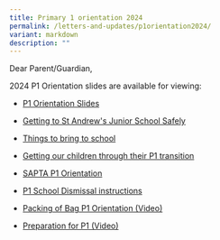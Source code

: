 ```yaml
---
title: Primary 1 orientation 2024
permalink: /letters-and-updates/p1orientation2024/
variant: markdown
description: ""
---
```

Dear Parent/Guardian,

2024 P1 Orientation slides are available for viewing:


* [P1 Orientation Slides](/files/P1_Orientation_Slides_for_2023_30_Oct__P_s_briefing.pdf)
 

* [Getting to St Andrew's Junior School Safely](/files/Traffic_Advisory___Getting_to_St_Andrews_Junior_School_Safely_2024.pdf)

* [Things to bring to school](/files/Things_to_bring_to_school_for_Primary_1_2024.pdf)

* [Getting our children through their P1 transition](/files/Getting_our_children_through_their_P1_Transition2023_by_Mrs_John.pdf)

* [SAPTA P1 Orientation](/files/SAPTA_P1_ORIENTATION.pdf)

* [P1 School Dismissal instructions](/files/Admin_Instructions___P1_DISMISSAL_2024.pdf)


* [Packing of Bag P1 Orientation (Video)](https://drive.google.com/file/d/1c6GaM2gJKJoqSxVMndUH21TQhcMV1DjY/view?usp=sharing)

* [Preparation for P1 (Video)](https://drive.google.com/file/d/12m7RYNIfRBq0gITCjNyVQPy8mrC0HrQU/view?usp=sharing)